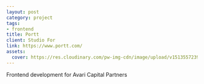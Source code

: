 ```yaml
---
layout: post
category: project
tags: 
- frontend
title: Portt
client: Studio For
link: https://www.portt.com/
assets:
  cover: https://res.cloudinary.com/pw-img-cdn/image/upload/v1513557239/okok/albumregistry-new-profile-2500w.jpg
---
```


Frontend development for Avari Capital Partners
